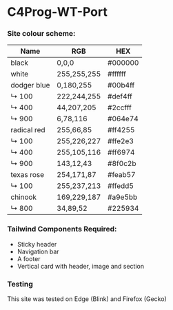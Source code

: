 # C4Prog-WT-Port

### Site colour scheme:
| Name        | RGB      | HEX     |
|-------------|----------|---------|
| black       | 0,0,0    | #000000 |
| white       | 255,255,255 | #ffffff |
| dodger blue | 0,180,255 | #00b4ff |
| ↳ 100	   | 222,244,255	 | #def4ff |
| ↳ 400	   | 44,207,205	 | #2ccfff |
| ↳ 900	   | 6,78,116	 | #064e74 |
| radical red | 255,66,85	 | #ff4255 |
| ↳ 100	   | 255,226,227	 | #ffe2e3 |
| ↳ 400	   | 255,105,116	 | #ff6974 |
| ↳ 900	   | 143,12,43	 | #8f0c2b |
| texas rose  | 254,171,87	 | #feab57 |
| ↳ 100	   | 255,237,213	 | #ffedd5 |
| chinook	   | 169,229,187	 | #a9e5bb |
| ↳ 800	   | 34,89,52	 | #225934 |

### Tailwind Components Required:

 - Sticky header
 - Navigation bar
 - A footer
 - Vertical card with header, image and section

### Testing

This site was tested on Edge (Blink) and Firefox (Gecko)